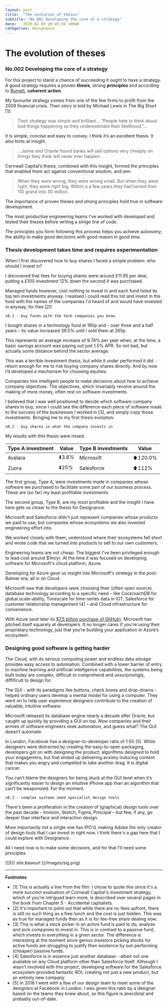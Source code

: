 ```yaml
---
layout: post
title:  "The evolution of theses"
subtitle: "No.002 Developing the core of a strategy"
date:   2020-02-09 20:45:59 +0000
categories: designance
---
```


# The evolution of theses
### No.002 Developing the core of a strategy

For this project to stand a chance of succeeding it ought to have a strategy. A good strategy requires a proven **thesis**, strong **principles** and according to [Rumelt](http://goodbadstrategy.com/about-the-book/), **coherent action**.  

My favourite strategy comes from one of the few firms to profit from the 2008 financial crisis. Their story is told by Michael Lewis in The Big Short [1]: 

> Their strategy was simple and brilliant... "People hate to think about bad things happening so they underestimate their likelihood."... 

It is simple, concise and easy to convey. I think it’s an excellent thesis. It also hints at insight.

> ...Jamie and Charlie found banks will sell options very cheaply on things they think will never ever happen. 

Cornwall Capital’s thesis, combined with this insight, formed the principles that enabled them act against conventional wisdom, and win:

> When they were wrong, they were wrong small. But when they were right, they were right big. Within a a few years they had turned their 110 grand into 30 million.

The importance of proven theses and strong principles hold true in software development. 

The most productive engineering teams I’ve worked with developed and tested their theses before writing a sinlge line of code. 

The principles you form following this process helps you achieve autonomy; the ability to make good decisions with good reason in good time. 

### Thesis development takes time and requires experimentation

When I first discovered how to buy shares I faced a simple problem: who should I invest in? 

I discovered that fees for buying shares were around £11.95 per deal, putting a £100 investment 12% down the second it was purchased. 

Managed funds however, cost nothing to invest in and each fund listed its top ten investments anyway. I realised I could read this list and invest in the fund with the names of the companies I'd heard of and would have invested in anyway, for free [2]! 

`v0.1 - buy funds with the tech companies you know`

I bought shares in a technology fund at 190p and - over three and a half years – its value increased 39.5% until I sold them at 265p. 

This represents an average increase of 9.74% per year when, at the time, a basic savings account was paying out just 1.5% APR. So not bad, but actually some distance behind the sector average. 

This was a terrible investment thesis, but while it under performed it did return enough for me to risk buying company shares directly. And by now I’d developed a mechanism for choosing equities.

Companies hire intelligent people to make decisions about how to achieve company objectives. The objectives, which invariably revolve around the making of more money, often rest on software investments.

I believed that I was well positioned to decide which software company shares to buy, since I could see the difference each piece of software made to the success of the businesses I worked in [3], and simply copy those investments. Bringing me to my first thesis evolution: 

`v0.2 - buy shares in what the company invests in`

My results with this thesis were mixed. 

| Type A investment | Value | Type B investments | Value |
|-------|-------------|-----------|----------|
| Avalara  |   ⬇️3.6%  | Microsoft  |⬆️120.0%   |
| Zuora     |   ⬇️25%  | Salesforce  | ⬆️112%   | 

The first group, Type A, were investments made in companies whose software we purchased to facilitate some part of our business process. These are (so far) my least profitable investments.

The second group, Type B, are my most profitable and the insight I have here gets us closer to the thesis for Designance. 

Microsoft and Salesforce didn't just represent companies whose products we paid to use, but companies whose ecosystems we also invested engineering effort into. 

We worked closely with them, understood where their ecosystems fell short and wrote code that we turned into products to sell to our own customers.

Engineering teams are not cheap. The biggest I've been privileged enough to lead cost around $1m/yr. At the time it was focused on developing software for Microsoft's cloud platform, Azure. 

Developing for Azure gave us insight into Microsoft's strategy in the post-Balmer era; all in on Cloud. 

Microsoft saw that developers were choosing their (often open source) database technology according to a specific need – like CockroachDB for global scale-ability, Timescale for time-series data in IOT, Salesforce for customer relationship management [4] – and Cloud infrastructure for convenience. 

With Azure (and later its [$7.5 billion purchase of GitHub](https://techcrunch.com/2018/06/04/microsoft-has-acquired-github-for-7-5b-in-microsoft-stock/)), Microsoft has pitched itself squarely at developers. It no longer cares if you're using their proprietary technology, just that you’re building your application in Azure’s ecosystem.  

### Designing good software is getting harder

The Cloud, with its serious computing power and endless data storage provides easy access to automation. Combined with a lower barrier of entry to machine learning and artificial intelligence capabilities, the systems being built today are complex, difficult to comprehend and unsurprisingly, diffificult to design for.

The GUI - with its paradigms like buttons, check boxes and drop-downs - helped ordinary users develop a mental model for using a computer. They went on to help user experience designers contribute to the creation of valuable, intuitive software. 

Microsoft released its database engine nearly a decade after Oracle, but caught up quickly by providing a GUI on top. Now companies and their armies of software engineers seek automation, and guess what? The GUI doesn’t automate. 

In London, Facebook has a designer-to-developer ratio of 1:50 (5). While designers were distracted by creating the easy-to-open packaging, developers got on with designing the product; algorithms designed to hold your engagemtns, but that ended up delivering anxiety-inducing content that makes you angry and compelled to take another drag. It is digital cancer.

You can’t blame the designers for being stuck at the GUI level when it’s significantly easier to design an intuitive iPhone app than an algorithm that can’t be weaponized. For the moment.

`v0.3 - complex systems need specialist design tools`

There's been a proliferation in the creation of (graphical) design tools over the past decade – Invision, Sketch, Figma, Principal – but few, if any, go deeper than interface and interaction design.

More importantly not a single one has IPO'd, making Adobe the only creator of design tools that I can invest in right now. I think there's a gap here that I could explore with Designance.

All I need now is to make some decisions, and for that I'll need some principles.

![]({{ site.baseurl }}/images/sig.png)

<hr/>

**Footnotes**

+ [1] This is actually a line from the film. I chose to quote this since it's a more succinct evaluation of Cornwall Capital's investment strategy, which of you’re intrigued learn more, is described over several pages in the book from Chapter 5 - Accidental capitalists.
+ [2] It's important to point out that while there are no fees upfront, there is still no such thing as a free lunch and the cost is just hidden. This was as true for managed funds then as it is for fee-free share dealing now.
+ [3] This is what a stock picker in an active fund is paid to do; analyse and pick companies to invest in. This is in contrast to a passive fund, which invests in everything in a given sector. The difference is interesting at the moment since genius investors picking stocks for active funds are struggling to justify their existence by out-performing (cheaper) passive funds. 
+ [4] Salesforce is in essence just another database - albeit not one available on any Cloud platform other than Salesforce itself. Although I wasn’t involved with this project, developing software for the Salesforce ecosystem provided fantastic ROI, creating not just a new product,  but an entirely new company.
+ [5] In 2016 I went with a few of our design team to meet some of the designers at Facebook in London. I was given this ratio by a designer based on the teams they knew about, so this figure is anecdotal and probably out-of-date.